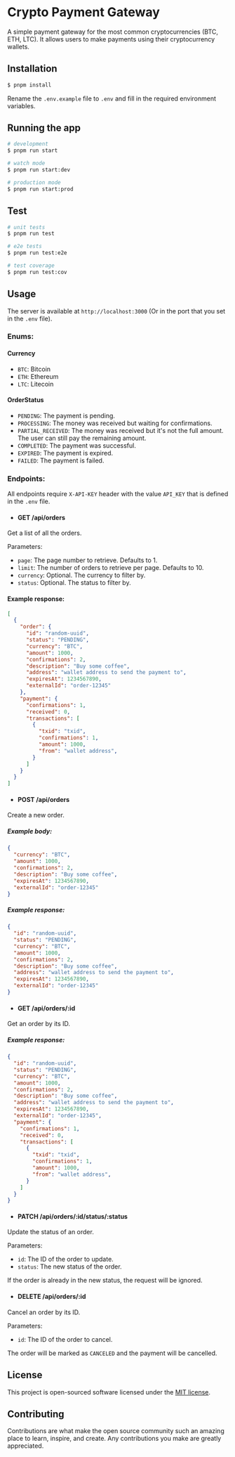 # Crypto Payment Gateway

A simple payment gateway for the most common cryptocurrencies (BTC, ETH, LTC). It allows users to make payments using their cryptocurrency wallets.

## Installation

```bash
$ pnpm install
```

Rename the `.env.example` file to `.env` and fill in the required environment variables.

## Running the app

```bash
# development
$ pnpm run start

# watch mode
$ pnpm run start:dev

# production mode
$ pnpm run start:prod
```

## Test

```bash
# unit tests
$ pnpm run test

# e2e tests
$ pnpm run test:e2e

# test coverage
$ pnpm run test:cov
```

## Usage
The server is available at `http://localhost:3000`  (Or in the port that you set in the `.env` file).

### Enums:
#### Currency
 - `BTC`: Bitcoin
 - `ETH`: Ethereum
 - `LTC`: Litecoin

#### OrderStatus
 - `PENDING`: The payment is pending.
 - `PROCESSING`: The money was received but waiting for confirmations.
 - `PARTIAL_RECEIVED`: The money was received but it's not the full amount. The user can still pay the remaining amount.
 - `COMPLETED`: The payment was successful.
 - `EXPIRED`: The payment is expired.
 - `FAILED`: The payment is failed.

### Endpoints:
All endpoints require `X-API-KEY` header with the value `API_KEY` that is defined in the `.env` file.

- #### GET /api/orders
Get a list of all the orders.

Parameters:
- `page`: The page number to retrieve. Defaults to 1.
- `limit`: The number of orders to retrieve per page. Defaults to 10.
- `currency`: Optional. The currency to filter by.
- `status`: Optional. The status to filter by.
#### Example response:
```json
[
  {
    "order": {
      "id": "random-uuid",
      "status": "PENDING", 
      "currency": "BTC", 
      "amount": 1000,
      "confirmations": 2,
      "description": "Buy some coffee",
      "address": "wallet address to send the payment to",
      "expiresAt": 1234567890,
      "externalId": "order-12345"
    },
    "payment": {
      "confirmations": 1,
      "received": 0,
      "transactions": [
        {
          "txid": "txid",
          "confirmations": 1,
          "amount": 1000,
          "from": "wallet address",
        }
      ]
    }
  }
]
```

- #### POST /api/orders
Create a new order.
##### Example body:
```json
{
  "currency": "BTC",
  "amount": 1000,
  "confirmations": 2,
  "description": "Buy some coffee",
  "expiresAt": 1234567890,
  "externalId": "order-12345"
}
```

##### Example response:
```json
{
  "id": "random-uuid",
  "status": "PENDING",
  "currency": "BTC",
  "amount": 1000,
  "confirmations": 2,
  "description": "Buy some coffee",
  "address": "wallet address to send the payment to",
  "expiresAt": 1234567890,
  "externalId": "order-12345"
}
```

- #### GET /api/orders/:id
Get an order by its ID.
##### Example response:
```json
{
  "id": "random-uuid",
  "status": "PENDING",
  "currency": "BTC",
  "amount": 1000,
  "confirmations": 2,
  "description": "Buy some coffee",
  "address": "wallet address to send the payment to",
  "expiresAt": 1234567890,
  "externalId": "order-12345",
  "payment": {
    "confirmations": 1,
    "received": 0,
    "transactions": [
      {
        "txid": "txid",
        "confirmations": 1,
        "amount": 1000,
        "from": "wallet address",
      }
    ]
  }
}
```

- #### PATCH /api/orders/:id/status/:status
Update the status of an order.

Parameters:
- `id`: The ID of the order to update.
- `status`: The new status of the order.

If the order is already in the new status, the request will be ignored. 

- #### DELETE /api/orders/:id
Cancel an order by its ID.

Parameters:
- `id`: The ID of the order to cancel.

The order will be marked as `CANCELED` and the payment will be cancelled.


## License

This project is open-sourced software licensed under the [MIT license](https://opensource.org/licenses/MIT).

## Contributing

Contributions are what make the open source community such an amazing place to learn, inspire, and create. Any contributions you make are greatly appreciated.